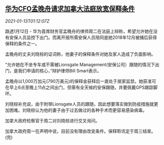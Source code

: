 <!--1610500994000-->
[华为CFO孟晚舟请求加拿大法庭放宽保释条件](https://cn.reuters.com/article/mengwanzhou-canada-court-0112-tues-idCNKBS29I03V)
------

<div><i>2021-01-13T01:12:07Z</i></div><p>路透1月12日 - 华为首席财务官孟晚舟的律师周二在法庭上辩称，希望允许她在没有安保人员监控下出门。而离开居所需安保人员陪同是她2018年12月被捕后获得保释的条件之一。</p><p>孟晚舟的丈夫刘晓棕的证词称，他妻子的保释条件对她及家人造成了负面影响。</p><p>“允许她在不坐专车或不需被Lionsgate Management(安保公司）跟随的情况下出门，是我们申请的核心，”辩护律师Bill Smart表示。</p><p>孟晚舟以1,000万加元(790万美元)的保释金获释后一直处于居家监禁。她获准可在早上6点至晚上11点之间出门，但需有全天候的安保跟随，并要佩戴GPS跟踪脚环。</p><p>刘晓棕补充说，由于附带Lionsgate人员的跟随，因此想要落实做到防疫措施就更加困难。刘晓棕认为他的妻子由于过去做过的各种手术而更容易感染病毒。</p><p>加拿大政府检察官于周二对刘晓棕进行交叉询问。</p><p>加拿大政府周一在声明中说，目前没有理由改变条件。保释聆讯定于周三结束。(完)</p>
